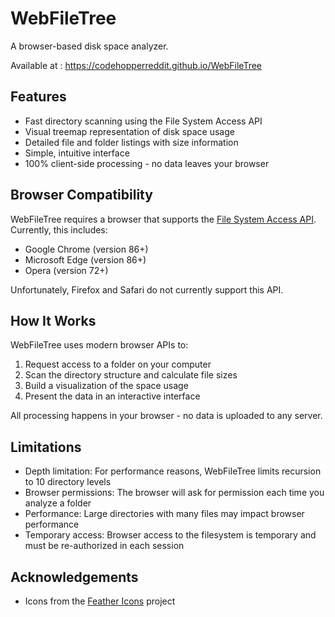 # WebFileTree

A browser-based disk space analyzer.

Available at : https://codehopperreddit.github.io/WebFileTree

## Features

- Fast directory scanning using the File System Access API
- Visual treemap representation of disk space usage
- Detailed file and folder listings with size information
- Simple, intuitive interface
- 100% client-side processing - no data leaves your browser


## Browser Compatibility

WebFileTree requires a browser that supports the [File System Access API](https://developer.mozilla.org/en-US/docs/Web/API/File_System_Access_API). Currently, this includes:

- Google Chrome (version 86+)
- Microsoft Edge (version 86+)
- Opera (version 72+)

Unfortunately, Firefox and Safari do not currently support this API.

## How It Works

WebFileTree uses modern browser APIs to:

1. Request access to a folder on your computer
2. Scan the directory structure and calculate file sizes
3. Build a visualization of the space usage
4. Present the data in an interactive interface

All processing happens in your browser - no data is uploaded to any server.

## Limitations

- Depth limitation: For performance reasons, WebFileTree limits recursion to 10 directory levels
- Browser permissions: The browser will ask for permission each time you analyze a folder
- Performance: Large directories with many files may impact browser performance
- Temporary access: Browser access to the filesystem is temporary and must be re-authorized in each session

## Acknowledgements

- Icons from the [Feather Icons](https://feathericons.com/) project
